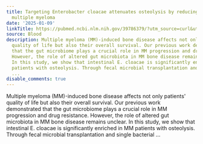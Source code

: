 ```yaml
---
title: Targeting Enterobacter cloacae attenuates osteolysis by reducing ammonium in
  multiple myeloma
date: '2025-01-09'
linkTitle: https://pubmed.ncbi.nlm.nih.gov/39786379/?utm_source=curl&utm_medium=rss&utm_campaign=journals&utm_content=7603509&fc=None&ff=20250109170931&v=2.18.0.post9+e462414
source: Blood
description: Multiple myeloma (MM)-induced bone disease affects not only patients'
  quality of life but also their overall survival. Our previous work demonstrated
  that the gut microbiome plays a crucial role in MM progression and drug resistance.
  However, the role of altered gut microbiota in MM bone disease remains unclear.
  In this study, we show that intestinal E. cloacae is significantly enriched in MM
  patients with osteolysis. Through fecal microbial transplantation and single bacterial
  ...
disable_comments: true
---
```

Multiple myeloma (MM)-induced bone disease affects not only patients' quality of life but also their overall survival. Our previous work demonstrated that the gut microbiome plays a crucial role in MM progression and drug resistance. However, the role of altered gut microbiota in MM bone disease remains unclear. In this study, we show that intestinal E. cloacae is significantly enriched in MM patients with osteolysis. Through fecal microbial transplantation and single bacterial ...